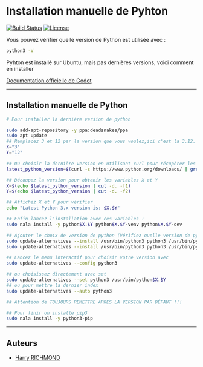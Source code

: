# Installation manuelle de Pyhton

[![Build Status](https://travis-ci.org/votre-utilisateur/votre-projet.svg?branch=master)](https://travis-ci.org/votre-utilisateur/votre-projet)
[![License](https://img.shields.io/badge/license-MIT-blue.svg)](https://opensource.org/licenses/MIT)

Vous pouvez vérifier quelle version de Python est utilisée avec :

```bash
python3 -V
```

Pyhton est installé sur Ubuntu, mais pas dernières versions, voici comment en installer

[Documentation officielle de Godot](https://docs.godotengine.org/en/stable/index.html)

________________________________________________________

## Installation manuelle de Python

```bash
# Pour installer la dernière version de python

sudo add-apt-repository -y ppa:deadsnakes/ppa
sudo apt update
## Remplacez 3 et 12 par la version que vous voulez,ici c'est la 3.12.
X="3"
Y="12"

## Ou choisir la dernière version en utilisant curl pour récupérer les versions du site officiel et grep pour filtrer la dernière version 3.x
latest_python_version=$(curl -s https://www.python.org/downloads/ | grep "Download Python 3." | head -1 | grep -oP 'Python \K[0-9]+\.[0-9]+')

## Découpez la version pour obtenir les variables X et Y
X=$(echo $latest_python_version | cut -d. -f1)
Y=$(echo $latest_python_version | cut -d. -f2)

## Affichez X et Y pour vérifier
echo "Latest Python 3.x version is: $X.$Y"

## Enfin lancez l'installation avec ces variables :
sudo nala install -y python$X.$Y python$X.$Y-venv python$X.$Y-dev

## Ajouter le choix de version de python (Vérifiez quelle version de python vous avez par défaut dans /usr/bin/ moi c'est la 3.10)
sudo update-alternatives --install /usr/bin/python3 python3 /usr/bin/python3.10 1
sudo update-alternatives --install /usr/bin/python3 python3 /usr/bin/python$X.$Y 2

## Lancez le menu interactif pour choisir votre version avec
sudo update-alternatives --config python3

## ou choisissez directement avec set
sudo update-alternatives --set python3 /usr/bin/python$X.$Y
## ou pour mettre la dernier index
sudo update-alternatives --auto python3

## Attention de TOUJOURS REMETTRE APRES LA VERSION PAR DÉFAUT !!!

## Pour finir on installe pip3
sudo nala install -y python3-pip

```

________________________________________________________

## Auteurs

- [Harry RICHMOND](https://github.com/RogerBytes)
